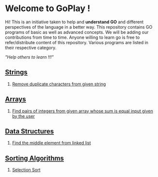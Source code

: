 # Welcome to GoPlay !

Hi!
This is an initiative taken to help and **understand GO** and different perspectives of the language in a better way. This repository contains GO programs of basic as well as advanced concepts. We will be adding our contributions from time to time. Anyone willing to learn go is free to refer/distribute content of this repository.
Various programs are listed in their respective category.

*"Help others to learn !!!"*


## [Strings](https://github.com/RahulSutar/GoPlay/tree/playground/str)

 1. [Remove duplicate characters from given string](https://github.com/RahulSutar/GoPlay/blob/playground/arrays/pairSum.go)

## [Arrays](https://github.com/RahulSutar/GoPlay/tree/playground/arrays)

 1. [Find pairs of integers from given array whose sum is equal input given by the user](https://github.com/RahulSutar/GoPlay/blob/rahuls/arrays/pairSum.go)

## [Data Structures](https://github.com/RahulSutar/GoPlay/tree/playground/datastructures)

 1. [Find the middle element from linked list](https://github.com/RahulSutar/GoPlay/blob/rahuls/datastructures/linkedListMiddleElement.go)

## [Sorting Algorithms](https://github.com/RahulSutar/GoPlay/tree/playground/sorting) 

 1. [Selection Sort](https://github.com/RahulSutar/GoPlay/blob/rahuls/sorting/selectionSort.go)
